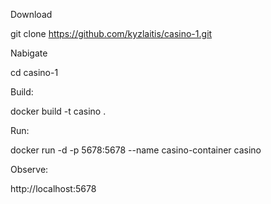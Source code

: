 Download

git clone https://github.com/kyzlaitis/casino-1.git


Nabigate

cd casino-1


Build: 

docker build -t casino .

Run:

docker run -d -p 5678:5678 --name casino-container casino


Observe:

http://localhost:5678
